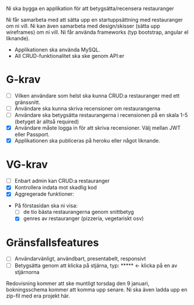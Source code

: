 Ni ska bygga en applikation för att betygsätta/recensera restauranger

Ni får samarbeta med att sätta upp en startuppsättning med restauranger om ni vill. Ni kan även samarbeta med design/skisser (sätta upp wireframes) om ni vill. Ni får använda frameworks (typ bootstrap, angular el liknande).

- Applikationen ska använda MySQL.
- All CRUD-funktionalitet ska ske genom API:er

# G-krav

- [ ] Vilken användare som helst ska kunna CRUD:a restauranger med ett gränssnitt.
- [ ] Användare ska kunna skriva recensioner om restaurangerna
- [ ] Användare ska betygsätta restaurangerna i recensionen på en skala 1-5 (betyget är alltså required)
- [x] Användare måste logga in för att skriva recensioner. Välj mellan JWT eller Passport.
- [x] Applikationen ska publiceras på heroku eller något liknande.

# VG-krav

- [ ] Enbart admin kan CRUD:a restauranger
- [x] Kontrollera indata mot skadlig kod
- [x] Aggregerade funktioner:
- På förstasidan ska ni visa:
    - [ ]  de tio bästa restaurangerna genom snittbetyg
    - [x]  genres av restauranger (pizzeria, vegetariskt osv)

# Gränsfallsfeatures

- [ ] Användarvänligt, användbart, presentabelt, responsivt
- [ ] Betygsätta genom att klicka på stjärna, typ: ***** <- klicka på en av stjärnorna

Redovisning kommer att ske muntligt torsdag den 9 januari, bokningsschema kommer att komma upp senare. Ni ska även ladda upp en zip-fil med era projekt här.

